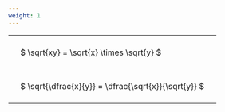 ```yaml
---
weight: 1
---
```


<style type="text/css">
#T_a2ae3 th.col_heading {
  text-align: left;
  font-size: 1em;
}
#T_a2ae3 td {
  text-align: left;
  font-size: 1em;
  padding: 1.5em;
}
</style>
<table id="T_a2ae3">
  <thead>
  </thead>
  <tbody>
    <tr>
      <td id="T_a2ae3_row0_col0" class="data row0 col0" >$ \sqrt{xy} = \sqrt{x} \times \sqrt{y} $</td>
    </tr>
    <tr>
      <td id="T_a2ae3_row1_col0" class="data row1 col0" >$ \sqrt{\dfrac{x}{y}} = \dfrac{\sqrt{x}}{\sqrt{y}} $</td>
    </tr>
  </tbody>
</table>
